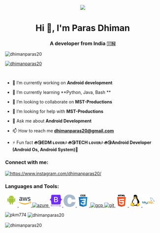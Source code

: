 <p align="center">
<img src="https://github.com/dhimanparas20/buildbot/blob/main/mst.jpg" />
  
<!--
**dhimanparas20/dhimanparas20** is a ✨ _special_ ✨ repository because its `README.md` (this file) appears on your GitHub profile.

Here are some ideas to get you started:

- 🔭 I’m currently working on ...
- 🌱 I’m currently learning ...
- 👯 I’m looking to collaborate on ...
- 🤔 I’m with ...
- 💬 Ask me about ...
h me: ...


-->
<h1 align="center">Hi 👋, I'm Paras Dhiman</h1>
<h3 align="center">A developer from India 🇮🇳</h3>

<p align="left"> <img src="https://komarev.com/ghpvc/?username=dhimanparas20&label=Profile%20views&color=0e75b6&style=flat" alt="dhimanparas20" /> </p>

<p align="left"> <a href="https://github.com/ryo-ma/github-profile-trophy"><img src="https://github-profile-trophy.vercel.app/?username=dhimanparas20" alt="dhimanparas20" /></a> </p>

<p align="left"> <a href="https://twitter.com/" target="blank"><img src="https://img.shields.io/twitter/follow/?logo=twitter&style=for-the-badge" alt="" /></a> </p>

- 🔭 I’m currently working on **Android development**

- 🌱 I’m currently learning **Python, Java, Bash **

- 👯 I’m looking to collaborate on **MST-Productions**

- 🤝 I’m looking for help with **MST-Productions**

- 💬 Ask me about **Android Development**

- 📫 How to reach me **dhimanparas20@gmail.com**

- ⚡ Fun fact **🔥😘EDM ʟᴏᴠᴇʀ🎶 🔥😘TECH ʟᴏᴠᴇʀ🎶 🔥😘Android Developer (Android Os, Android System)📱**

<h3 align="left">Connect with me:</h3>
<p align="left">
<a href="https://instagram.com/https://www.instagram.com/dhimanparas20/" target="blank"><img align="center" src="https://cdn.jsdelivr.net/npm/simple-icons@3.0.1/icons/instagram.svg" alt="https://www.instagram.com/dhimanparas20/" height="30" width="40" /></a>
</p>

<h3 align="left">Languages and Tools:</h3>
<p align="left"> <a href="https://developer.android.com" target="_blank"> <img src="https://raw.githubusercontent.com/devicons/devicon/master/icons/android/android-original-wordmark.svg" alt="android" width="40" height="40"/> </a> <a href="https://aws.amazon.com" target="_blank"> <img src="https://raw.githubusercontent.com/devicons/devicon/master/icons/amazonwebservices/amazonwebservices-original-wordmark.svg" alt="aws" width="40" height="40"/> </a> <a href="https://azure.microsoft.com/en-in/" target="_blank"> <img src="https://www.vectorlogo.zone/logos/microsoft_azure/microsoft_azure-icon.svg" alt="azure" width="40" height="40"/> </a> <a href="https://getbootstrap.com" target="_blank"> <img src="https://raw.githubusercontent.com/devicons/devicon/master/icons/bootstrap/bootstrap-plain-wordmark.svg" alt="bootstrap" width="40" height="40"/> </a> <a href="https://www.cprogramming.com/" target="_blank"> <img src="https://raw.githubusercontent.com/devicons/devicon/master/icons/c/c-original.svg" alt="c" width="40" height="40"/> </a> <a href="https://www.w3schools.com/css/" target="_blank"> <img src="https://raw.githubusercontent.com/devicons/devicon/master/icons/css3/css3-original-wordmark.svg" alt="css3" width="40" height="40"/> </a> <a href="https://cloud.google.com" target="_blank"> <img src="https://www.vectorlogo.zone/logos/google_cloud/google_cloud-icon.svg" alt="gcp" width="40" height="40"/> </a> <a href="https://git-scm.com/" target="_blank"> <img src="https://www.vectorlogo.zone/logos/git-scm/git-scm-icon.svg" alt="git" width="40" height="40"/> </a> <a href="https://www.w3.org/html/" target="_blank"> <img src="https://raw.githubusercontent.com/devicons/devicon/master/icons/html5/html5-original-wordmark.svg" alt="html5" width="40" height="40"/> </a> <a href="https://www.linux.org/" target="_blank"> <img src="https://raw.githubusercontent.com/devicons/devicon/master/icons/linux/linux-original.svg" alt="linux" width="40" height="40"/> </a> <a href="https://www.mysql.com/" target="_blank"> <img src="https://raw.githubusercontent.com/devicons/devicon/master/icons/mysql/mysql-original-wordmark.svg" alt="mysql" width="40" height="40"/> </a> </p>

<p><img align="left" src="https://github-readme-stats.vercel.app/api/top-langs?username=pkm774&show_icons=true&locale=en&layout=compact" alt="pkm774" /></p>

<p>&nbsp;<img align="center" src="https://github-readme-stats.vercel.app/api?username=dhimanparas20&show_icons=true&locale=en" alt="dhimanparas20" /></p>

<p><img align="center" src="https://github-readme-streak-stats.herokuapp.com/?user=dhimanparas20&" alt="dhimanparas20" /></p>
